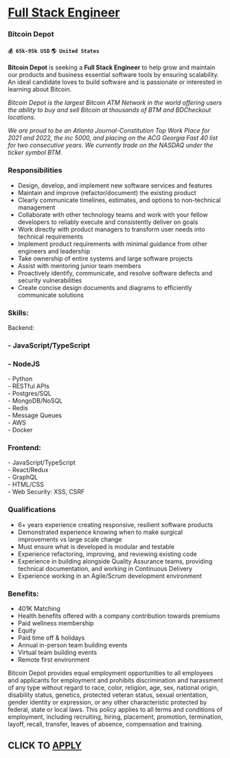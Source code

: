 # [Full Stack Engineer](https://www.remotewlb.com/apply/full-stack-engineer-48741)  
### Bitcoin Depot  
#### `💰 65k-95k USD` `🌎 United States`  

**Bitcoin Depot** is seeking a **Full Stack Engineer** to help grow and maintain our products and business essential software tools by ensuring scalability. An ideal candidate loves to build software and is passionate or interested in learning about Bitcoin.

_Bitcoin Depot is the largest Bitcoin ATM Network in the world offering users the ability to buy and sell Bitcoin at thousands of BTM and BDCheckout locations._

 _We are proud to be an Atlanta Journal-Constitution Top Work Place for 2021 and 2022, the inc 5000, and placing on the ACG Georgia Fast 40 list for two consecutive years. We currently trade on the NASDAQ under the ticker symbol BTM._

### Responsibilities

  * Design, develop, and implement new software services and features
  * Maintain and improve (refactor/document) the existing product
  * Clearly communicate timelines, estimates, and options to non-technical management
  * Collaborate with other technology teams and work with your fellow developers to reliably execute and consistently deliver on goals
  * Work directly with product managers to transform user needs into technical requirements
  * Implement product requirements with minimal guidance from other engineers and leadership
  * Take ownership of entire systems and large software projects
  * Assist with mentoring junior team members
  * Proactively identify, communicate, and resolve software defects and security vulnerabilities
  * Create concise design documents and diagrams to efficiently communicate solutions

### Skills:  

Backend:

### \- JavaScript/TypeScript

### \- NodeJS

\- Python  
\- RESTful APIs  
\- Postgres/SQL  
\- MongoDB/NoSQL  
\- Redis  
\- Message Queues  
\- AWS  
\- Docker

### Frontend:

\- JavaScript/TypeScript  
\- React/Redux  
\- GraphQL  
\- HTML/CSS  
\- Web Security: XSS, CSRF

### Qualifications

  * 6+ years experience creating responsive, resilient software products
  * Demonstrated experience knowing when to make surgical improvements vs large scale change
  * Must ensure what is developed is modular and testable
  * Experience refactoring, improving, and reviewing existing code
  * Experience in building alongside Quality Assurance teams, providing technical documentation, and working in Continuous Delivery
  * Experience working in an Agile/Scrum development environment

### Benefits:

  * 401K Matching
  * Health benefits offered with a company contribution towards premiums
  * Paid wellness membership
  * Equity 
  * Paid time off & holidays
  * Annual in-person team building events
  * Virtual team building events
  * Remote first environment

Bitcoin Depot provides equal employment opportunities to all employees and applicants for employment and prohibits discrimination and harassment of any type without regard to race, color, religion, age, sex, national origin, disability status, genetics, protected veteran status, sexual orientation, gender identity or expression, or any other characteristic protected by federal, state or local laws. This policy applies to all terms and conditions of employment, including recruiting, hiring, placement, promotion, termination, layoff, recall, transfer, leaves of absence, compensation and training.

  
## CLICK TO [APPLY](https://www.remotewlb.com/apply/full-stack-engineer-48741)

